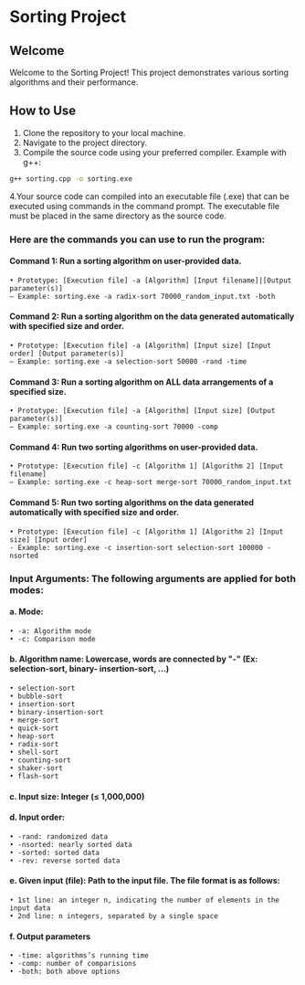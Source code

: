 # Sorting Project

## Welcome
Welcome to the Sorting Project! This project demonstrates various sorting algorithms and their performance.

## How to Use
1. Clone the repository to your local machine.
2. Navigate to the project directory.
3. Compile the source code using your preferred compiler.
Example with g++:
```bash
g++ sorting.cpp -o sorting.exe
```
4.Your source code can compiled into an executable file (.exe) that can be executed using commands
in the command prompt. The executable file must be placed in the same directory as the source code.

### Here are the commands you can use to run the program:
#### Command 1: Run a sorting algorithm on user-provided data.
    • Prototype: [Execution file] -a [Algorithm] [Input filename]|[Output parameter(s)]
    – Example: sorting.exe -a radix-sort 70000_random_input.txt -both
#### Command 2: Run a sorting algorithm on the data generated automatically with specified size and order.
    • Prototype: [Execution file] -a [Algorithm] [Input size] [Input order] [Output parameter(s)]
    – Example: sorting.exe -a selection-sort 50000 -rand -time
#### Command 3: Run a sorting algorithm on ALL data arrangements of a specified size.
    • Prototype: [Execution file] -a [Algorithm] [Input size] [Output parameter(s)] 
    – Example: sorting.exe -a counting-sort 70000 -comp
#### Command 4: Run two sorting algorithms on user-provided data.
    • Prototype: [Execution file] -c [Algorithm 1] [Algorithm 2] [Input filename] 
    – Example: sorting.exe -c heap-sort merge-sort 70000_random_input.txt
#### Command 5: Run two sorting algorithms on the data generated automatically with specified size and order.
    • Prototype: [Execution file] -c [Algorithm 1] [Algorithm 2] [Input size] [Input order]
    - Example: sorting.exe -c insertion-sort selection-sort 100000 -nsorted

### Input Arguments: The following arguments are applied for both modes:
#### a. Mode:
    • -a: Algorithm mode
    • -c: Comparison mode
#### b. Algorithm name: Lowercase, words are connected by "-" (Ex: selection-sort, binary- insertion-sort, ...)
    • selection-sort
    • bubble-sort
    • insertion-sort
    • binary-insertion-sort
    • merge-sort
    • quick-sort
    • heap-sort
    • radix-sort
    • shell-sort
    • counting-sort
    • shaker-sort
    • flash-sort
#### c. Input size: Integer (≤ 1,000,000) 
#### d. Input order:
    • -rand: randomized data
    • -nsorted: nearly sorted data 
    • -sorted: sorted data
    • -rev: reverse sorted data
#### e. Given input (file): Path to the input file. The file format is as follows:
    • 1st line: an integer n, indicating the number of elements in the input data 
    • 2nd line: n integers, separated by a single space
#### f. Output parameters
    • -time: algorithms’s running time 
    • -comp: number of comparisions 
    • -both: both above options

